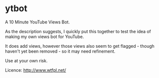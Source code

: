 ytbot
=====

A 10 Minute YouTube Views Bot.

As the description suggests, I quickly put this together to test the idea of making my own views bot for YouTube. 

It does add views, however those views also seem to get flagged - though haven't yet been removed - so it may need refinement.

Use at your own risk.

Licence: http://www.wtfpl.net/
